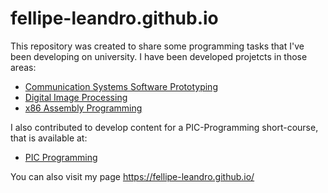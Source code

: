 # fellipe-leandro.github.io
This repository was created to share some programming tasks that I've been developing on university. I have been developed projetcts in those areas: 
* [Communication Systems Software Prototyping](https://github.com/fellipe-leandro/fellipe_DCO2004)
* [Digital Image Processing](https://fellipe-leandro.github.io/PDI/index.html)
* [x86 Assembly Programming](https://fellipe-leandro.github.io/arquitetura/arc_index.html)

I also contributed to develop content for a PIC-Programming short-course, that is available at:
* [PIC Programming](https://github.com/alisson-camara/MinicursoPIC)


You can  also visit my page https://fellipe-leandro.github.io/
